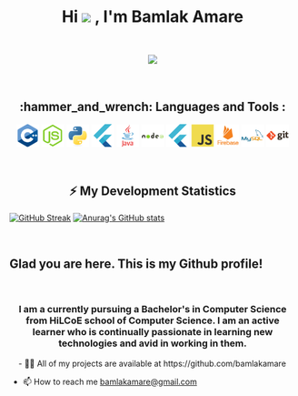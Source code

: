 <div>

<!-- Welcome Message  -->
<h1 align="center">
    Hi 
    <img src="https://media.giphy.com/media/hvRJCLFzcasrR4ia7z/giphy.gif" width = "25px">
    , I'm Bamlak Amare  
    <img align="right" src="https://komarev.com/ghpvc/?username=bamlakamare&style=flat-square&color=blue" alt=""/>
</h1>
      
&nbsp;&nbsp;&nbsp;&nbsp;&nbsp;&nbsp;&nbsp;&nbsp;&nbsp;&nbsp;&nbsp;
    
<div id="header" align="center">
  <img src="https://media.giphy.com/media/M9gbBd9nbDrOTu1Mqx/giphy.gif" width="200"/>
</div>


&nbsp;&nbsp;&nbsp;&nbsp;&nbsp;&nbsp;&nbsp;&nbsp;&nbsp;&nbsp;&nbsp;


<!-- Langauges -->
<h2 align="center">:hammer_and_wrench: Languages and Tools :</h2>

<div align="center">
  <a> <img src="https://raw.githubusercontent.com/devicons/devicon/master/icons/cplusplus/cplusplus-original.svg" alt="cplusplus" width="40" height="40"/> </a> 
  <a> <img src="https://raw.githubusercontent.com/devicons/devicon/master/icons/nodejs/nodejs-original.svg" alt="nodejs" width="40" height="40"/> </a> 
  <a> <img src="https://raw.githubusercontent.com/devicons/devicon/master/icons/python/python-original.svg" alt="python" width="40" height="40"/> </a> 
  <a> <img src="https://raw.githubusercontent.com/devicons/devicon/master/icons/flutter/flutter-original.svg" alt="flutter" width="40" height="40"/> </a>
  <img src="https://github.com/devicons/devicon/blob/master/icons/java/java-original-wordmark.svg" title="Java" alt="Java" width="40" height="40"/>
  <img src="https://github.com/devicons/devicon/blob/master/icons/nodejs/nodejs-original-wordmark.svg" title="NodeJS" alt="NodeJS" width="40" height="40"/>
  <img src="https://github.com/devicons/devicon/blob/master/icons/flutter/flutter-original.svg" title="Flutter" alt="Flutter" width="40" height="40"/>
  <img src="https://github.com/devicons/devicon/blob/master/icons/javascript/javascript-original.svg" title="JavaScript" alt="JavaScript" width="40" height="40"/>
  <img src="https://github.com/devicons/devicon/blob/master/icons/firebase/firebase-plain-wordmark.svg" title="Firebase" alt="Firebase" width="40" height="40"/>
  <img src="https://github.com/devicons/devicon/blob/master/icons/mysql/mysql-original-wordmark.svg" title="MySQL"  alt="MySQL" width="40" height="40"/>
  <img src="https://github.com/devicons/devicon/blob/master/icons/git/git-original-wordmark.svg" title="Git" **alt="Git" width="40" height="40"/>
</div>

&nbsp;&nbsp;&nbsp;&nbsp;&nbsp;&nbsp;&nbsp;&nbsp;&nbsp;&nbsp;&nbsp;
<!-- GitHub stats -->  

<h2 align="center">⚡️ My Development Statistics</h2>
    
[![GitHub Streak](http://github-readme-streak-stats.herokuapp.com?user=bamlakamare&theme=dark&date_format=M%20j%5B%2C%20Y%5D)](https://git.io/streak-stats)
[![Anurag's GitHub stats](https://github-readme-stats.vercel.app/api?username=bamlakamare&show_icons=true&theme=merko)](https://github.com/anuraghazra/github-readme-stats)
    
    
    
&nbsp;&nbsp;&nbsp;&nbsp;&nbsp;&nbsp;&nbsp;&nbsp;&nbsp;&nbsp;&nbsp;&nbsp;&nbsp;&nbsp;&nbsp;&nbsp;&nbsp;&nbsp;&nbsp;&nbsp;&nbsp;&nbsp;    
<h2>Glad you are here. This is my Github profile!</h2>
&nbsp;&nbsp;&nbsp;&nbsp;&nbsp;
<!-- About Me -->
<h3 align="center">I am a currently pursuing a Bachelor's in Computer Science from HiLCoE school of Computer Science. I am an active learner who is continually passionate in learning new technologies and avid in working in them.</h3>
&nbsp;&nbsp;&nbsp;
- 👨‍💻 All of my projects are available at https://github.com/bamlakamare

- 📫 How to reach me bamlakamare@gmail.com

<!-- Conatct Me -->
<!-- 
<h3 align="center">Connect with me:</h3> -->
 
</div>
